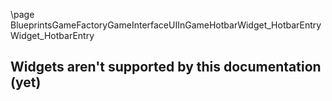 \page BlueprintsGameFactoryGameInterfaceUIInGameHotbarWidget_HotbarEntry Widget_HotbarEntry
## Widgets aren't supported by this documentation (yet)
